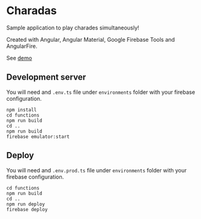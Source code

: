 # Charadas

Sample application to play charades simultaneously!

Created with Angular, Angular Material, Google Firebase Tools and AngularFire.

See [demo](https://charadas-game.web.app/play)

## Development server

You will need and ``.env.ts`` file under ``environments`` folder with your firebase configuration.

````
npm install
cd functions
npm run build
cd ..
npm run build
firebase emulator:start
````

## Deploy

You will need and ``.env.prod.ts`` file under ``environments`` folder with your firebase configuration.

````
cd functions
npm run build
cd ..
npm run deploy
firebase deploy
````
